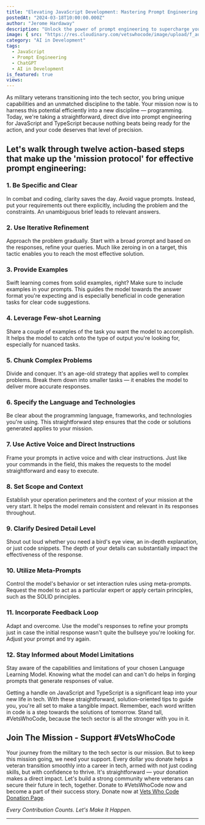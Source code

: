 ```yaml
---
title: "Elevating JavaScript Development: Mastering Prompt Engineering with ChatGPT"
postedAt: "2024-03-18T10:00:00.000Z"
author: "Jerome Hardaway"
description: "Unlock the power of prompt engineering to supercharge your JavaScript projects. Learn how to craft effective prompts for ChatGPT that enhance code quality, streamline workflows, and unlock innovative solutions."
image: { src: "https://res.cloudinary.com/vetswhocode/image/upload/f_auto,q_auto,g_auto/v1710798627/elevating-javascript-development-mastering-prompt-engineering-with-chatGPT_fdj63k.jpg" }
category: "AI in Development"
tags:
  - JavaScript
  - Prompt Engineering
  - ChatGPT
  - AI in Development
is_featured: true
views: 
---
```


As military veterans transitioning into the tech sector, you bring unique capabilities and an unmatched discipline to the table. Your mission now is to harness this potential efficiently into a new discipline — programming. Today, we're taking a straightforward, direct dive into prompt engineering for JavaScript and TypeScript because nothing beats being ready for the action, and your code deserves that level of precision.

## Let's walk through twelve action-based steps that make up the 'mission protocol' for effective prompt engineering:

### 1. Be Specific and Clear
In combat and coding, clarity saves the day. Avoid vague prompts. Instead, put your requirements out there explicitly, including the problem and the constraints. An unambiguous brief leads to relevant answers.

### 2. Use Iterative Refinement
Approach the problem gradually. Start with a broad prompt and based on the responses, refine your queries. Much like zeroing in on a target, this tactic enables you to reach the most effective solution.

### 3. Provide Examples
Swift learning comes from solid examples, right? Make sure to include examples in your prompts. This guides the model towards the answer format you're expecting and is especially beneficial in code generation tasks for clear code suggestions.

### 4. Leverage Few-shot Learning
Share a couple of examples of the task you want the model to accomplish. It helps the model to catch onto the type of output you're looking for, especially for nuanced tasks.

### 5. Chunk Complex Problems
Divide and conquer. It's an age-old strategy that applies well to complex problems. Break them down into smaller tasks — it enables the model to deliver more accurate responses.

### 6. Specify the Language and Technologies
Be clear about the programming language, frameworks, and technologies you're using. This straightforward step ensures that the code or solutions generated applies to your mission.

### 7. Use Active Voice and Direct Instructions
Frame your prompts in active voice and with clear instructions. Just like your commands in the field, this makes the requests to the model straightforward and easy to execute.

### 8. Set Scope and Context
Establish your operation perimeters and the context of your mission at the very start. It helps the model remain consistent and relevant in its responses throughout.

### 9. Clarify Desired Detail Level
Shout out loud whether you need a bird's eye view, an in-depth explanation, or just code snippets. The depth of your details can substantially impact the effectiveness of the response.

### 10. Utilize Meta-Prompts
Control the model's behavior or set interaction rules using meta-prompts. Request the model to act as a particular expert or apply certain principles, such as the SOLID principles.

### 11. Incorporate Feedback Loop
Adapt and overcome. Use the model's responses to refine your prompts just in case the initial response wasn't quite the bullseye you're looking for. Adjust your prompt and try again.

### 12. Stay Informed about Model Limitations
Stay aware of the capabilities and limitations of your chosen Language Learning Model. Knowing what the model can and can't do helps in forging prompts that generate responses of value.

Getting a handle on JavaScript and TypeScript is a significant leap into your new life in tech. With these straightforward, solution-oriented tips to guide you, you're all set to make a tangible impact. Remember, each word written in code is a step towards the solutions of tomorrow. Stand tall, #VetsWhoCode, because the tech sector is all the stronger with you in it.

## Join The Mission - Support #VetsWhoCode

Your journey from the military to the tech sector is our mission. But to keep this mission going, we need your support. Every dollar you donate helps a veteran transition smoothly into a career in tech, armed with not just coding skills, but with confidence to thrive. It's straightforward — your donation makes a direct impact. Let's build a strong community where veterans can secure their future in tech, together. Donate to #VetsWhoCode now and become a part of their success story. Donate now at [Vets Who Code Donation Page](https://vetswhocode.io/donate).

_Every Contribution Counts. Let's Make It Happen._

---